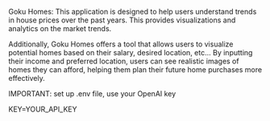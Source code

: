 Goku Homes:
This application is designed to help users understand trends in house prices over the past years. This provides visualizations and analytics on the market trends.

Additionally, Goku Homes offers a tool that allows users to visualize potential homes based on their salary, desired location, etc... By inputting their income and preferred location, users can see realistic images
of homes they can afford, helping them plan their future home purchases more effectively.

IMPORTANT:
set up .env file, use your OpenAI key

KEY=YOUR_API_KEY
